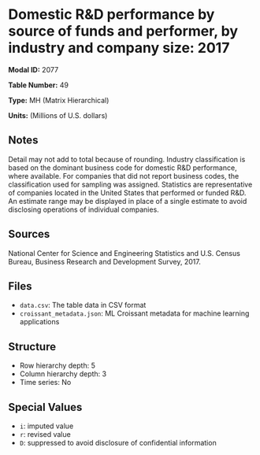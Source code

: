 # Domestic R&D performance by source of funds and performer, by industry and company size: 2017

**Modal ID:** 2077

**Table Number:** 49

**Type:** MH (Matrix Hierarchical)

**Units:** (Millions of U.S. dollars)

## Notes

Detail may not add to total because of rounding. Industry classification is based on the dominant business code for domestic R&D performance, where available. For companies that did not report business codes, the classification used for sampling was assigned. Statistics are representative of companies located in the United States that performed or funded R&D. An estimate range may be displayed in place of a single estimate to avoid disclosing operations of individual companies.

## Sources

National Center for Science and Engineering Statistics and U.S. Census Bureau, Business Research and Development Survey, 2017.

## Files

- `data.csv`: The table data in CSV format
- `croissant_metadata.json`: ML Croissant metadata for machine learning applications

## Structure

- Row hierarchy depth: 5
- Column hierarchy depth: 3
- Time series: No

## Special Values

- `i`: imputed value
- `r`: revised value
- `D`: suppressed to avoid disclosure of confidential information
